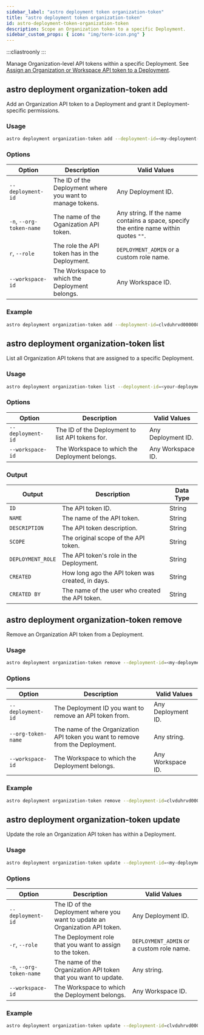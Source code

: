 ```yaml
---
sidebar_label: "astro deployment token organization-token"
title: "astro deployment token organization-token"
id: astro-deployment-token-organization-token
description: Scope an Organization token to a specific Deployment.
sidebar_custom_props: { icon: "img/term-icon.png" }
---
```


:::cliastroonly
:::

Manage Organization-level API tokens within a specific Deployment. See [Assign an Organization or Workspace API token to a Deployment](https://www.astronomer.io/docs/astro/deployment-api-tokens#assign-an-organization-or-workspace-api-token-to-a-deployment).

## astro deployment organization-token add

Add an Organization API token to a Deployment and grant it Deployment-specific permissions.

### Usage

```sh
astro deployment organization-token add --deployment-id=<my-deployment-id> --role=DEPLOYMENT_ADMIN --workspace-id=<workspace-id>
```

### Options

| Option                   | Description                                        | Valid Values                                                                          |
| ------------------------ | -------------------------------------------------- | ------------------------------------------------------------------------------------- |
| `--deployment-id`        | The ID of the Deployment where you want to manage tokens. | Any Deployment ID.                                                                    |
| `-n`, `--org-token-name` | The name of the Oganization API token.             | Any string. If the name contains a space, specify the entire name within quotes `""`. |
| `r`, `--role`            | The role the API token has in the Deployment.      | `DEPLOYMENT_ADMIN` or a custom role name.                                             |
| `--workspace-id`         | The Workspace to which the Deployment belongs.     | Any Workspace ID.                                                                     |

### Example

```sh
astro deployment organization-token add --deployment-id=clvduhrvd000008l842ohcpvb --role=DEPLOYMENT_ADMIN --org-token-name="My org token"
```

## astro deployment organization-token list

List all Organization API tokens that are assigned to a specific Deployment.

### Usage

```sh
astro deployment organization-token list --deployment-id=<your-deployment-id>
```

### Options

| Option            | Description                                      | Valid Values       |
| ----------------- | ------------------------------------------------ | ------------------ |
| `--deployment-id` | The ID of the Deployment to list API tokens for. | Any Deployment ID. |
| `--workspace-id`  | The Workspace to which the Deployment belongs.   | Any Workspace ID.  |

### Output

| Output            | Description                                      | Data Type |
| ----------------- | ------------------------------------------------ | --------- |
| `ID`              | The API token ID.                                | String    |
| `NAME`            | The name of the API token.                       | String    |
| `DESCRIPTION`     | The API token description.                       | String    |
| `SCOPE`           | The original scope of the API token.             | String    |
| `DEPLOYMENT_ROLE` | The API token's role in the Deployment.          | String    |
| `CREATED`         | How long ago the API token was created, in days. | String    |
| `CREATED BY`      | The name of the user who created the API token.  | String    |

## astro deployment organization-token remove

Remove an Organization API token from a Deployment.

### Usage

```sh
astro deployment organization-token remove --deployment-id=<my-deployment-id> 
```

### Options

| Option             | Description                                                                    | Valid Values       |
| ------------------ | ------------------------------------------------------------------------------ | ------------------ |
| `--deployment-id`  | The Deployment ID you want to remove an API token from.                        | Any Deployment ID. |
| `--org-token-name` | The name of the Organization API token you want to remove from the Deployment. | Any string.        |
| `--workspace-id`   | The Workspace to which the Deployment belongs.                                 | Any Workspace ID.  |

### Example

```sh
astro deployment organization-token remove --deployment-id=clvduhrvd000008l842ohcpvb --org-token-name="My org token"
```

## astro deployment organization-token update

Update the role an Organization API token has within a Deployment.

### Usage

```sh
astro deployment organization-token update --deployment-id=<my-deployment-id> --role=DEPLOYMENT_ADMIN
```

### Options

| Option                   | Description                                                                | Valid Values                              |
| ------------------------ | -------------------------------------------------------------------------- | ----------------------------------------- |
| `--deployment-id`        | The ID of the Deployment where you want to update an Organization API token.       | Any Deployment ID.                        |
| `-r`, `--role`           | The Deployment role that you want to assign to the token.                              | `DEPLOYMENT_ADMIN` or a custom role name. |
| `-n`, `--org-token-name` | The name of the Organization API token that you want to update. | Any string.                               |
| `--workspace-id`         | The Workspace to which the Deployment belongs.                             | Any Workspace ID.                         |

### Example

```sh
astro deployment organization-token update --deployment-id=clvduhrvd000008l842ohcpvb --org-token-name="My org token" --role=DEPLOYMENT_ADMIN
```
